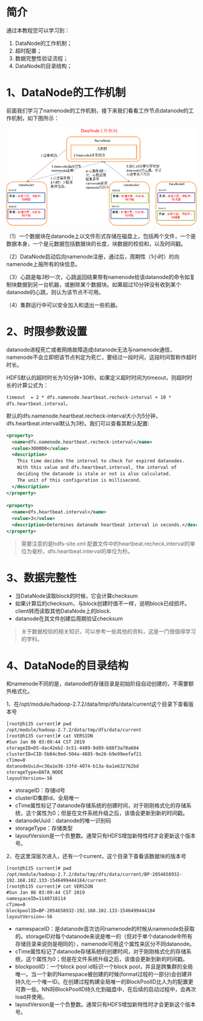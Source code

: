 # 简介
通过本教程您可以学习到：
1. DataNode的工作机制；
2. 超时配置；
3. 数据完整性验证流程；
4. DataNode的目录结构；

# 1、DataNode的工作机制
前面我们学习了namenode的工作机制，接下来我们看看工作节点datanode的工作机制，如下图所示：

![DataNode的工作机制](img/20.png)


（1）一个数据块在datanode上以文件形式存储在磁盘上，包括两个文件，一个是数据本身，一个是元数据包括数据块的长度，块数据的校验和，以及时间戳。

（2）DataNode启动后向namenode注册，通过后，周期性（1小时）的向namenode上报所有的块信息。

（3）心跳是每3秒一次，心跳返回结果带有namenode给该datanode的命令如复制块数据到另一台机器，或删除某个数据块。如果超过10分钟没有收到某个datanode的心跳，则认为该节点不可用。


（4）集群运行中可以安全加入和退出一些机器。


# 2、时限参数设置
datanode进程死亡或者网络故障造成datanode无法与namenode通信，namenode不会立即把该节点判定为死亡，要经过一段时间，这段时间暂称作超时时长。

HDFS默认的超时时长为10分钟+30秒。如果定义超时时间为timeout，则超时时长的计算公式为：
```
timeout  = 2 * dfs.namenode.heartbeat.recheck-interval + 10 * dfs.heartbeat.interval。
```
默认的dfs.namenode.heartbeat.recheck-interval大小为5分钟，dfs.heartbeat.interval默认为3秒。我们可以查看其默认配置:
``` xml
<property>
  <name>dfs.namenode.heartbeat.recheck-interval</name>
  <value>300000</value>
  <description>
    This time decides the interval to check for expired datanodes.
    With this value and dfs.heartbeat.interval, the interval of
    deciding the datanode is stale or not is also calculated.
    The unit of this configuration is millisecond.
  </description>
</property>

<property>
  <name>dfs.heartbeat.interval</name>
  <value>3</value>
  <description>Determines datanode heartbeat interval in seconds.</description>
</property>

```
> 需要注意的是hdfs-site.xml 配置文件中的heartbeat.recheck.interval的单位为毫秒，dfs.heartbeat.interval的单位为秒。

# 3、数据完整性
* 当DataNode读取block的时候，它会计算checksum
* 如果计算后的checksum，与block创建时值不一样，说明block已经损坏。client转而读取其他DataNode上的block.
* datanode在其文件创建后周期验证checksum

> 关于数据校验的相关知识，可以参考一些其他的资料，这是一门很值得学习的学科。

# 4、DataNode的目录结构
和namenode不同的是，datanode的存储目录是初始阶段自动创建的，不需要额外格式化。

1、在/opt/module/hadoop-2.7.2/data/tmp/dfs/data/current这个目录下查看版本号
```
[root@h135 current]# pwd
/opt/module/hadoop-2.7.2/data/tmp/dfs/data/current
[root@h135 current]# cat VERSION 
#Sun Jan 06 03:09:44 CST 2019
storageID=DS-dac42eb2-3c51-4489-9d89-b88f3a70a604
clusterID=CID-5b84c9ed-504a-4885-9e26-b9e99eefaf21
cTime=0
datanodeUuid=c36a1e36-33fd-4074-b13a-ba1e632762bd
storageType=DATA_NODE
layoutVersion=-56
```
* storageID：存储id号
* clusterID集群id，全局唯一
* cTime属性标记了datanode存储系统的创建时间，对于刚刚格式化的存储系统，这个属性为0；但是在文件系统升级之后，该值会更新到新的时间戳。
* datanodeUuid：datanode的唯一识别码
* storageType：存储类型
* layoutVersion是一个负整数。通常只有HDFS增加新特性时才会更新这个版本号。

2、在这里深层次进入，还有一个current，这个目录下查看该数据块的版本号
```
[root@h135 current]# pwd
/opt/module/hadoop-2.7.2/data/tmp/dfs/data/current/BP-2054658932-192.168.102.133-1546499444184/current
[root@h135 current]# cat VERSION 
#Sun Jan 06 03:09:44 CST 2019
namespaceID=1140718114
cTime=0
blockpoolID=BP-2054658932-192.168.102.133-1546499444184
layoutVersion=-56
```
* namespaceID：是datanode首次访问namenode的时候从namenode处获取的。storageID对每个datanode来说是唯一的（但对于单个datanode中所有存储目录来说则是相同的），namenode可用这个属性来区分不同datanode。
* cTime属性标记了datanode存储系统的创建时间，对于刚刚格式化的存储系统，这个属性为0；但是在文件系统升级之后，该值会更新到新的时间戳。
* blockpoolID：一个block pool id标识一个block pool，并且是跨集群的全局唯一。当一个新的Namespace被创建的时候(format过程的一部分)会创建并持久化一个唯一ID。在创建过程构建全局唯一的BlockPoolID比人为的配置更可靠一些。NN将BlockPoolID持久化到磁盘中，在后续的启动过程中，会再次load并使用。
* layoutVersion是一个负整数。通常只有HDFS增加新特性时才会更新这个版本号。







